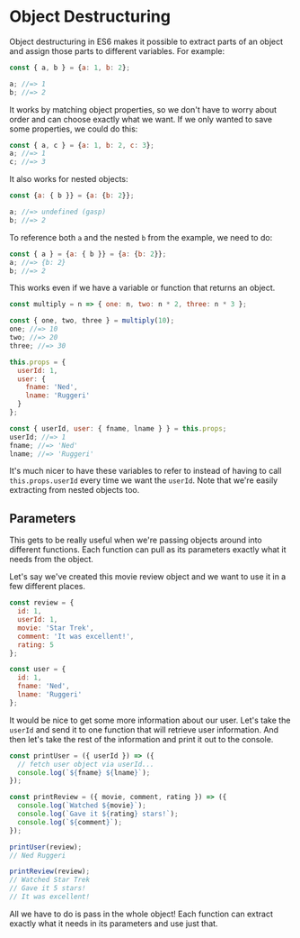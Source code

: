# Object Destructuring

Object destructuring in ES6 makes it possible to extract parts of an object and
assign those parts to different variables. For example:

```javascript
const { a, b } = {a: 1, b: 2};

a; //=> 1
b; //=> 2
```

It works by matching object properties, so we don't have to worry about order
and can choose exactly what we want. If we only wanted to save some
properties, we could do this:

```javascript
const { a, c } = {a: 1, b: 2, c: 3};
a; //=> 1
c; //=> 3
```

It also works for nested objects:

```js
const {a: { b }} = {a: {b: 2}};

a; //=> undefined (gasp)
b; //=> 2
```
To reference both `a` and the nested `b` from the example, we need to do:

```js
const { a } = {a: { b }} = {a: {b: 2}};
a; //=> {b: 2}
b; //=> 2

```

This works even if we have a variable or function that returns an object.

```javascript
const multiply = n => { one: n, two: n * 2, three: n * 3 };

const { one, two, three } = multiply(10);
one; //=> 10
two; //=> 20
three; //=> 30
```

```javascript
this.props = {
  userId: 1,
  user: {
    fname: 'Ned',
    lname: 'Ruggeri'
  }
};

const { userId, user: { fname, lname } } = this.props;
userId; //=> 1
fname; //=> 'Ned'
lname; //=> 'Ruggeri'
```

It's much nicer to have these variables to refer to instead of having to call
`this.props.userId` every time we want the `userId`. Note that we're easily
extracting from nested objects too.

## Parameters

This gets to be really useful when we're passing objects around into different
functions. Each function can pull as its parameters exactly what it needs from
the object.

Let's say we've created this movie review object and we want to use it in a
few different places.

```javascript
const review = {
  id: 1,
  userId: 1,
  movie: 'Star Trek',
  comment: 'It was excellent!',
  rating: 5
};

const user = {
  id: 1,
  fname: 'Ned',
  lname: 'Ruggeri'
};
```

It would be nice to get some more information about our user. Let's take the
`userId` and send it to one function that will retrieve user information. And
then let's take the rest of the information and print it out to the console.

```javascript
const printUser = ({ userId }) => ({
  // fetch user object via userId...
  console.log(`${fname} ${lname}`);
});

const printReview = ({ movie, comment, rating }) => ({
  console.log(`Watched ${movie}`);
  console.log(`Gave it ${rating} stars!`);
  console.log(`${comment}`);
});

printUser(review);
// Ned Ruggeri

printReview(review);
// Watched Star Trek
// Gave it 5 stars!
// It was excellent!
```

All we have to do is pass in the whole object! Each function can extract
exactly what it needs in its parameters and use just that.
